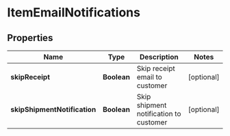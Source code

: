 

# ItemEmailNotifications


## Properties

| Name | Type | Description | Notes |
|------------ | ------------- | ------------- | -------------|
|**skipReceipt** | **Boolean** | Skip receipt email to customer |  [optional] |
|**skipShipmentNotification** | **Boolean** | Skip shipment notification to customer |  [optional] |



